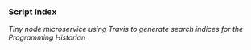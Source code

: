 ### Script Index

*Tiny node microservice using Travis to generate search indices for the Programming Historian*
